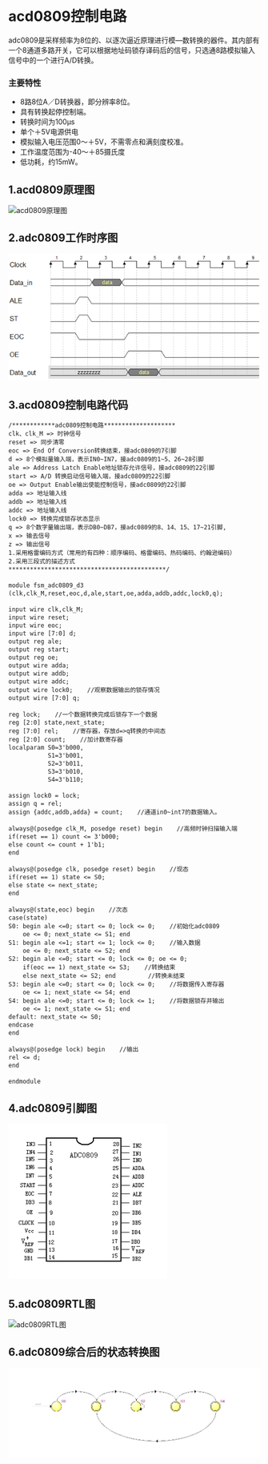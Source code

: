 # acd0809控制电路

adc0809是采样频率为8位的、以逐次逼近原理进行模—数转换的器件。其内部有一个8通道多路开关，它可以根据地址码锁存译码后的信号，只选通8路模拟输入信号中的一个进行A/D转换。

### 主要特性
 - 8路8位A／D转换器，即分辨率8位。
 - 具有转换起停控制端。
 - 转换时间为100μs
 - 单个＋5V电源供电
 - 模拟输入电压范围0～＋5V，不需零点和满刻度校准。
 - 工作温度范围为-40～＋85摄氏度
 - 低功耗，约15mW。

## 1.acd0809原理图
![acd0809原理图](../Picture/FSM/acd0809原理图.png)

## 2.adc0809工作时序图
![adc0809工作时序图](../Picture/FSM/adc0809工作时序图.png)

## 3.acd0809控制电路代码

    /************adc0809控制电路********************
    clk、clk_M => 时钟信号
    reset => 同步清零
	eoc => End Of Conversion转换结束，接adc0809的7引脚
	d => 8个模拟量输入端，表示IN0~IN7，接adc0809的1~5、26~28引脚
	ale => Address Latch Enable地址锁存允许信号，接adc0809的22引脚
	start => A/D 转换启动信号输入端，接adc0809的22引脚
	oe => Output Enable输出使能控制信号，接adc0809的22引脚
	adda => 地址输入线
    addb => 地址输入线
    addc => 地址输入线
	lock0 => 转换完成锁存状态显示
	q => 8个数字量输出端，表示DB0~DB7，接adc0809的8、14、15、17~21引脚,
    x => 输去信号
    z => 输出信号
    1.采用格雷编码方式（常用的有四种：顺序编码、格雷编码、热码编码、约翰逊编码）
    2.采用三段式的描述方式
    ********************************************/
    
    module fsm_adc0809_d3 (clk,clk_M,reset,eoc,d,ale,start,oe,adda,addb,addc,lock0,q);
    
    input wire clk,clk_M;
    input wire reset;
    input wire eoc;
    input wire [7:0] d;
    output reg ale;
    output reg start;
    output reg oe;
    output wire adda;
    output wire addb;
    output wire addc;
    output wire lock0;    //观察数据输出的锁存情况
    output wire [7:0] q;
    
    reg lock;    //一个数据转换完成后锁存下一个数据
    reg [2:0] state,next_state;
    reg [7:0] rel;    //寄存器，存放d=>q转换的中间态
    reg [2:0] count;    //加计数寄存器
    localparam S0=3'b000,
               S1=3'b001,
               S2=3'b011,
               S3=3'b010,
               S4=3'b110;
    
    assign lock0 = lock;
    assign q = rel;
    assign {addc,addb,adda} = count;    //通道in0~int7的数据输入。
    
    always@(posedge clk_M, posedge reset) begin    //高频时钟扫描输入端
    if(reset == 1) count <= 3'b000;
    else count <= count + 1'b1;
    end
    
    always@(posedge clk, posedge reset) begin    //现态
    if(reset == 1) state <= S0;
    else state <= next_state;
    end
    
    always@(state,eoc) begin    //次态
    case(state)
    S0: begin ale <=0; start <= 0; lock <= 0;    //初始化adc0809
        oe <= 0; next_state <= S1; end 
    S1: begin ale <=1; start <= 1; lock <= 0;    //输入数据
        oe <= 0; next_state <= S2; end 
    S2: begin ale <=0; start <= 0; lock <= 0; oe <= 0; 
        if(eoc == 1) next_state <= S3;    //转换结束
    	else next_state <= S2; end         //转换未结束
    S3: begin ale <=0; start <= 0; lock <= 0;    //将数据传入寄存器
        oe <= 1; next_state <= S4; end 
    S4: begin ale <=0; start <= 0; lock <= 1;    //将数据锁存并输出 
        oe <= 1; next_state <= S1; end 
    default: next_state <= S0;
    endcase
    end
    
    always@(posedge lock) begin    //输出
    rel <= d;
    end
    
    endmodule
    
## 4.adc0809引脚图
![adc0809引脚图](../Picture/FSM/adc0809引脚图.jpg)

## 5.adc0809RTL图
![adc0809RTL图](../Picture/FSM/adc0809RTL图.png)

## 6.adc0809综合后的状态转换图
![adc0809综合后的状态转换图](../Picture/FSM/adc0809综合后的状态转换图.png)



